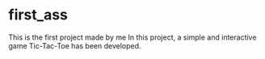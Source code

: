 # first_ass
This is the first project made by me 
In this project, a simple and interactive game Tic-Tac-Toe has been developed.
